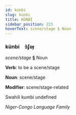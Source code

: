 ```yaml
---
id: künbi
slug: künbi
title: KÜNBİ
sidebar_position: 223
hoverText: scene/stage § Noun
---
```


### künbi&emsp;<span kind="abugida">ɔ̃ʄʋɟ</span>

*scene/stage* **§** Noun

**Verb**: to be a scene/stage

**Noun**: scene/stage

**Modifier**: scene/stage-related

Swahili kumbi undefined

*Niger-Congo Language Family*